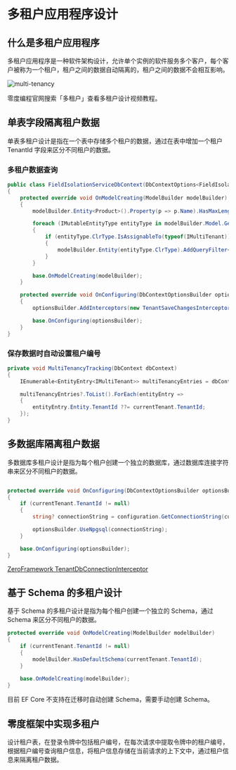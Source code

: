 # 多租户应用程序设计

## 什么是多租户应用程序

多租户应用程序是一种软件架构设计，允许单个实例的软件服务多个客户，每个客户被称为一个租户，租户之间的数据自动隔离的，租户之间的数据不会相互影响。

![multi-tenancy](https://oss.xcode.me/notes/helloshop/multi-tenancy.svg)


零度编程官网搜索「多租户」查看多租户设计视频教程。

## 单表字段隔离租户数据

单表多租户设计是指在一个表中存储多个租户的数据，通过在表中增加一个租户 TenantId 字段来区分不同租户的数据。

### 多租户数据查询

```csharp
public class FieldIsolationServiceDbContext(DbContextOptions<FieldIsolationServiceDbContext> options, ICurrentTenant currentTenant) : DbContext(options)
{
    protected override void OnModelCreating(ModelBuilder modelBuilder)
    {
        modelBuilder.Entity<Product>().Property(p => p.Name).HasMaxLength(32);

        foreach (IMutableEntityType entityType in modelBuilder.Model.GetEntityTypes())
        {
            if (entityType.ClrType.IsAssignableTo(typeof(IMultiTenant)))
            {
                modelBuilder.Entity(entityType.ClrType).AddQueryFilter<IMultiTenant>(e => e.TenantId == currentTenant.TenantId);
            }
        }

        base.OnModelCreating(modelBuilder);
    }

    protected override void OnConfiguring(DbContextOptionsBuilder optionsBuilder)
    {
        optionsBuilder.AddInterceptors(new TenantSaveChangesInterceptor(currentTenant));

        base.OnConfiguring(optionsBuilder);
    }
}
```

### 保存数据时自动设置租户编号

```csharp
private void MultiTenancyTracking(DbContext dbContext)
{
    IEnumerable<EntityEntry<IMultiTenant>> multiTenancyEntries = dbContext.ChangeTracker.Entries<IMultiTenant>().Where(entry => entry.State == EntityState.Added || entry.State == EntityState.Modified);

    multiTenancyEntries?.ToList().ForEach(entityEntry =>
    {
        entityEntry.Entity.TenantId ??= currentTenant.TenantId;
    });
}
```

## 多数据库隔离租户数据

多数据库多租户设计是指为每个租户创建一个独立的数据库，通过数据库连接字符串来区分不同租户的数据。

```csharp

protected override void OnConfiguring(DbContextOptionsBuilder optionsBuilder)
{
    if (currentTenant.TenantId != null)
    {
        string? connectionString = configuration.GetConnectionString(currentTenant.TenantId);

        optionsBuilder.UseNpgsql(connectionString);
    }

    base.OnConfiguring(optionsBuilder);
}
```

[ZeroFramework TenantDbConnectionInterceptor](https://github.com/bit365/zeroframework/blob/master/Services/DeviceCenter/ZeroFramework.DeviceCenter.Infrastructure/ConnectionStrings/TenantDbConnectionInterceptor.cs)

## 基于 Schema 的多租户设计

基于 Schema 的多租户设计是指为每个租户创建一个独立的 Schema，通过 Schema 来区分不同租户的数据。

```csharp
protected override void OnModelCreating(ModelBuilder modelBuilder)
{
    if (currentTenant.TenantId != null)
    {
        modelBuilder.HasDefaultSchema(currentTenant.TenantId);
    }

    base.OnModelCreating(modelBuilder);
}
```

目前 EF Core 不支持在迁移时自动创建 Schema，需要手动创建 Schema。


## 零度框架中实现多租户

设计租户表，在登录令牌中包括租户编号，在每次请求中提取令牌中的租户编号，根据租户编号查询租户信息，将租户信息存储在当前请求的上下文中，通过租户信息来隔离租户数据。